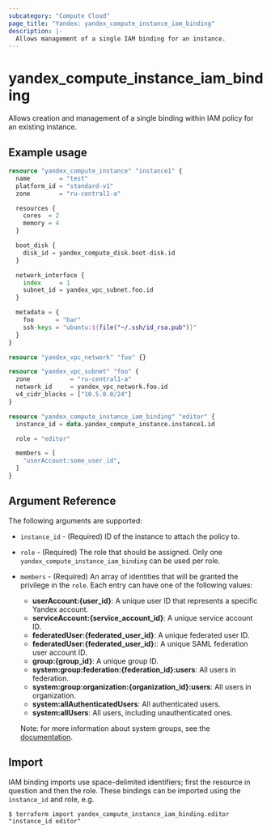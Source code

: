 ```yaml
---
subcategory: "Compute Cloud"
page_title: "Yandex: yandex_compute_instance_iam_binding"
description: |-
  Allows management of a single IAM binding for an instance.
---
```



# yandex_compute_instance_iam_binding




Allows creation and management of a single binding within IAM policy for an existing instance.

## Example usage

```terraform
resource "yandex_compute_instance" "instance1" {
  name        = "test"
  platform_id = "standard-v1"
  zone        = "ru-central1-a"

  resources {
    cores  = 2
    memory = 4
  }

  boot_disk {
    disk_id = yandex_compute_disk.boot-disk.id
  }

  network_interface {
    index     = 1
    subnet_id = yandex_vpc_subnet.foo.id
  }

  metadata = {
    foo      = "bar"
    ssh-keys = "ubuntu:${file("~/.ssh/id_rsa.pub")}"
  }
}

resource "yandex_vpc_network" "foo" {}

resource "yandex_vpc_subnet" "foo" {
  zone           = "ru-central1-a"
  network_id     = yandex_vpc_network.foo.id
  v4_cidr_blocks = ["10.5.0.0/24"]
}

resource "yandex_compute_instance_iam_binding" "editor" {
  instance_id = data.yandex_compute_instance.instance1.id

  role = "editor"

  members = [
    "userAccount:some_user_id",
  ]
}
```

## Argument Reference

The following arguments are supported:

* `instance_id` - (Required) ID of the instance to attach the policy to.

* `role` - (Required) The role that should be assigned. Only one `yandex_compute_instance_iam_binding` can be used per role.

* `members` - (Required) An array of identities that will be granted the privilege in the `role`. Each entry can have one of the following values:
  * **userAccount:{user_id}**: A unique user ID that represents a specific Yandex account.
  * **serviceAccount:{service_account_id}**: A unique service account ID.
  * **federatedUser:{federated_user_id}**: A unique federated user ID.
  * **federatedUser:{federated_user_id}:**: A unique SAML federation user account ID.
  * **group:{group_id}**: A unique group ID.
  * **system:group:federation:{federation_id}:users**: All users in federation.
  * **system:group:organization:{organization_id}:users**: All users in organization.
  * **system:allAuthenticatedUsers**: All authenticated users.
  * **system:allUsers**: All users, including unauthenticated ones.

  Note: for more information about system groups, see the [documentation](https://cloud.yandex.com/docs/iam/concepts/access-control/system-group).

## Import

IAM binding imports use space-delimited identifiers; first the resource in question and then the role. These bindings can be imported using the `instance_id` and role, e.g.

```
$ terraform import yandex_compute_instance_iam_binding.editor "instance_id editor"
```
